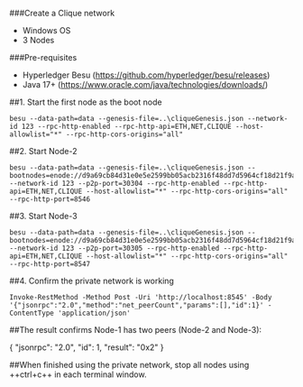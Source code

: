 ###Create a Clique network
- Windows OS
- 3 Nodes

###Pre-requisites
- Hyperledger Besu (https://github.com/hyperledger/besu/releases)
- Java 17+ (https://www.oracle.com/java/technologies/downloads/)

##1. Start the first node as the boot node

```shell
besu --data-path=data --genesis-file=..\cliqueGenesis.json --network-id 123 --rpc-http-enabled --rpc-http-api=ETH,NET,CLIQUE --host-allowlist="*" --rpc-http-cors-origins="all"
```
##2. Start Node-2

```shell
besu --data-path=data --genesis-file=..\cliqueGenesis.json --bootnodes=enode://d9a69cb84d31e0e5e2599bb05acb2316f48dd7d5964cf18d21f9acdb699a6332e112f607b073c4579dbca2eb31917f29e946dcf510fb0617bcc0727f237b11fd@127.0.0.1:30303 --network-id 123 --p2p-port=30304 --rpc-http-enabled --rpc-http-api=ETH,NET,CLIQUE --host-allowlist="*" --rpc-http-cors-origins="all" --rpc-http-port=8546
```

##3. Start Node-3

```shell
besu --data-path=data --genesis-file=..\cliqueGenesis.json --bootnodes=enode://d9a69cb84d31e0e5e2599bb05acb2316f48dd7d5964cf18d21f9acdb699a6332e112f607b073c4579dbca2eb31917f29e946dcf510fb0617bcc0727f237b11fd@127.0.0.1:30303 --network-id 123 --p2p-port=30305 --rpc-http-enabled --rpc-http-api=ETH,NET,CLIQUE --host-allowlist="*" --rpc-http-cors-origins="all" --rpc-http-port=8547
```

##4. Confirm the private network is working

```shell
Invoke-RestMethod -Method Post -Uri 'http://localhost:8545' -Body '{"jsonrpc":"2.0","method":"net_peerCount","params":[],"id":1}' -ContentType 'application/json'
```

##The result confirms Node-1 has two peers (Node-2 and Node-3):

{
  "jsonrpc": "2.0",
  "id": 1,
  "result": "0x2"
}

##When finished using the private network, stop all nodes using ++ctrl+c++ in each terminal window.
